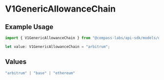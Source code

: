 # V1GenericAllowanceChain

## Example Usage

```typescript
import { V1GenericAllowanceChain } from "@compass-labs/api-sdk/models/operations";

let value: V1GenericAllowanceChain = "arbitrum";
```

## Values

```typescript
"arbitrum" | "base" | "ethereum"
```